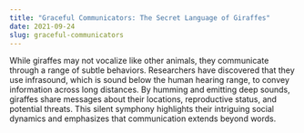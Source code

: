 ```yaml
---
title: "Graceful Communicators: The Secret Language of Giraffes"
date: 2021-09-24
slug: graceful-communicators
---
```


While giraffes may not vocalize like other animals, they communicate through a range of subtle behaviors. Researchers have discovered that they use infrasound, which is sound below the human hearing range, to convey information across long distances. By humming and emitting deep sounds, giraffes share messages about their locations, reproductive status, and potential threats. This silent symphony highlights their intriguing social dynamics and emphasizes that communication extends beyond words.
